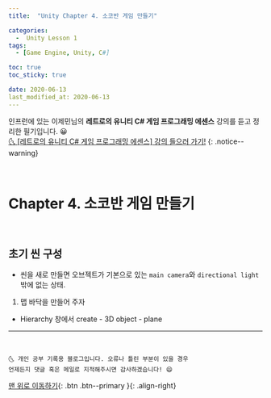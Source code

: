 ```yaml
---
title:  "Unity Chapter 4. 소코반 게임 만들기" 

categories:
  -  Unity Lesson 1 
tags:
  - [Game Engine, Unity, C#]

toc: true
toc_sticky: true

date: 2020-06-13
last_modified_at: 2020-06-13
---
```


인프런에 있는 이제민님의 **레트로의 유니티 C# 게임 프로그래밍 에센스** 강의를 듣고 정리한 필기입니다. 😀  
[🌜 [레트로의 유니티 C# 게임 프로그래밍 에센스] 강의 들으러 가기!](https://www.inflearn.com/course/%EC%9C%A0%EB%8B%88%ED%8B%B0-%EA%B2%8C%EC%9E%84-%ED%94%84%EB%A1%9C%EA%B7%B8%EB%9E%98%EB%B0%8D-%EC%97%90%EC%84%BC%EC%8A%A4)
{: .notice--warning}

<br>

# Chapter 4. 소코반 게임 만들기

<br>

## 초기 씬 구성
- 씬을 새로 만들면 오브젝트가 기본으로 있는 `main camera`와 `directional light`밖에 없는 상태. 

1. 맵 바닥을 만들어 주자
  - Hierarchy 창에서 create - 3D object - plane

***
<br>

    🌜 개인 공부 기록용 블로그입니다. 오류나 틀린 부분이 있을 경우 
    언제든지 댓글 혹은 메일로 지적해주시면 감사하겠습니다! 😄

[맨 위로 이동하기](#){: .btn .btn--primary }{: .align-right}